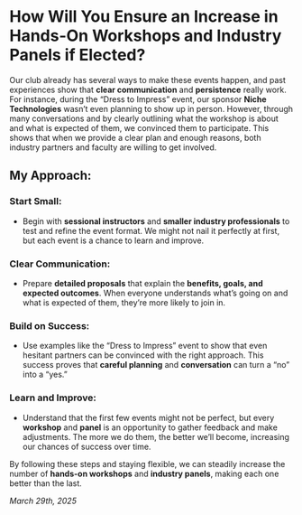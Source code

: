 # How Will You Ensure an Increase in Hands-On Workshops and Industry Panels if Elected?

Our club already has several ways to make these events happen, and past experiences show that **clear communication** and **persistence** really work. For instance, during the “Dress to Impress” event, our sponsor **Niche Technologies** wasn’t even planning to show up in person. However, through many conversations and by clearly outlining what the workshop is about and what is expected of them, we convinced them to participate. This shows that when we provide a clear plan and enough reasons, both industry partners and faculty are willing to get involved.

## My Approach:

### **Start Small:**
* Begin with **sessional instructors** and **smaller industry professionals** to test and refine the event format. We might not nail it perfectly at first, but each event is a chance to learn and improve.

### **Clear Communication:**
* Prepare **detailed proposals** that explain the **benefits, goals, and expected outcomes**. When everyone understands what’s going on and what is expected of them, they’re more likely to join in.

### **Build on Success:**
* Use examples like the “Dress to Impress” event to show that even hesitant partners can be convinced with the right approach. This success proves that **careful planning** and **conversation** can turn a “no” into a “yes.”

### **Learn and Improve:**
* Understand that the first few events might not be perfect, but every **workshop** and **panel** is an opportunity to gather feedback and make adjustments. The more we do them, the better we’ll become, increasing our chances of success over time.

By following these steps and staying flexible, we can steadily increase the number of **hands-on workshops** and **industry panels**, making each one better than the last.

*March 29th, 2025*
